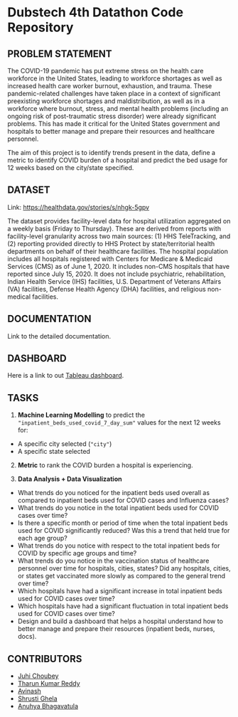 # Dubstech 4th Datathon Code Repository

## PROBLEM STATEMENT

The COVID-19 pandemic has put extreme stress on the health care workforce in the United States, leading to workforce shortages as well as increased health care worker burnout, exhaustion, and trauma. These pandemic-related challenges have taken place in a context of significant preexisting workforce shortages and maldistribution, as well as in a workforce where burnout, stress, and mental health problems (including an ongoing risk of post-traumatic stress disorder) were already significant problems. This has made it critical for the United States government and hospitals to better manage and prepare their resources and healthcare personnel. 

The aim of this project is to identify trends present in the data, define a metric to identify COVID burden of a hospital and predict the bed usage for 12 weeks based on the city/state specified.  

## DATASET

Link: https://healthdata.gov/stories/s/nhgk-5gpv

The dataset provides facility-level data for hospital utilization aggregated on a weekly basis (Friday to Thursday). These are derived from reports with facility-level granularity across two main sources: (1) HHS TeleTracking, and (2) reporting provided directly to HHS Protect by state/territorial health departments on behalf of their healthcare facilities. The hospital population includes all hospitals registered with Centers for Medicare & Medicaid Services (CMS) as of June 1, 2020. It includes non-CMS hospitals that have reported since July 15, 2020. It does not include psychiatric, rehabilitation, Indian Health Service (IHS) facilities, U.S. Department of Veterans Affairs (VA) facilities, Defense Health Agency (DHA) facilities, and religious non-medical facilities.

## DOCUMENTATION
Link to the detailed documentation.

## DASHBOARD
Here is a link to out [Tableau dashboard](https://public.tableau.com/app/profile/tharun.kumar.reddy5213/viz/OptimizersHospitalBedsDashboard/AnalysisDashboard?publish=yes).

## TASKS

1. **Machine Learning Modelling** to predict the `"inpatient_beds_used_covid_7_day_sum"` values for the next 12 weeks  for: 
- A specific city selected (`"city"`)
- A specific state selected

2. **Metric** to rank the COVID burden a hospital is experiencing.


3. **Data Analysis + Data Visualization**
- What trends do you noticed for the inpatient beds used overall as compared to inpatient beds used for COVID cases and Influenza cases? 
- What trends do you notice in the total inpatient beds used for COVID cases over time? 
- Is there a specific month or period of time when the total inpatient beds used for COVID significantly reduced? Was this a trend that held true for each age group? 
- What trends do you notice with respect to the total inpatient beds for COVID by specific age groups and time? 
- What trends do you notice in the vaccination status of healthcare personnel over time for hospitals, cities, states? Did any hospitals, cities, or states get vaccinated more slowly as compared to the general trend over time? 
- Which hospitals have had a significant increase in total inpatient beds used for COVID cases over time? 
- Which hospitals have had a significant fluctuation in total inpatient beds used for COVID cases over time? 
- Design and build a dashboard that helps a hospital understand how to better manage and prepare their resources (inpatient beds, nurses, docs). 



## CONTRIBUTORS

- [Juhi Choubey](https://github.com/jchoubey)
- [Tharun Kumar Reddy](https://github.com/TharunKumarReddy5) 
- [Avinash]()
- [Shrusti Ghela](https://github.com/shrusti-ghela)
- [Anuhya Bhagavatula](https://github.com/anuhyabs)
